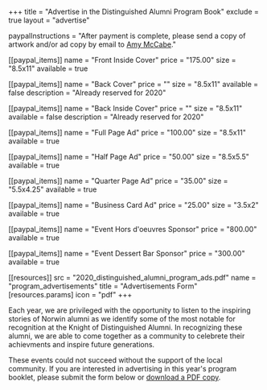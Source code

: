 +++
title   = "Advertise in the Distinguished Alumni Program Book"
exclude = true
layout  = "advertise"

paypalInstructions = "After payment is complete, please send a copy of artwork and/or ad copy by email to [Amy McCabe](mailto:amy.mccabe@nsdcf.org)." 

[[paypal_items]]
  name  = "Front Inside Cover"
  price = "175.00"
  size  = "8.5x11"
  available = true
  
[[paypal_items]]
  name  = "Back Cover"
  price = ""
  size  = "8.5x11"
  available   = false
  description = "Already reserved for 2020"
  
[[paypal_items]]
  name  = "Back Inside Cover"
  price = ""
  size  = "8.5x11"
  available   = false
  description = "Already reserved for 2020"
  
[[paypal_items]]
  name  = "Full Page Ad"
  price = "100.00"
  size  = "8.5x11"
  available = true
  
[[paypal_items]]
  name  = "Half Page Ad"
  price = "50.00"
  size  = "8.5x5.5"
  available = true
  
[[paypal_items]]
  name  = "Quarter Page Ad"
  price = "35.00"
  size  = "5.5x4.25"
  available = true

[[paypal_items]]
  name  = "Business Card Ad"
  price = "25.00"
  size  = "3.5x2"
  available = true
  
[[paypal_items]]
  name  = "Event Hors d'oeuvres Sponsor"
  price = "800.00"
  available = true
  
[[paypal_items]]
  name  = "Event Dessert Bar Sponsor"
  price = "300.00"
  available = true

[[resources]]
  src  = "2020_distinguished_alumni_program_ads.pdf"
  name  = "program_advertisements"
  title = "Advertisements Form"
  [resources.params]
    icon = "pdf"
+++

Each year, we are privileged with the opportunity to listen to the inspiring stories of Norwin alumni as we identify some of the most notable for recognition at the Knight of Distinguished Alumni. In recognizing these alumni, we are able to come together as a community to celebrete their achievments and inspire future generations.

These events could not succeed without the support of the local community. If you are interested in advertising in this year's program booklet, please submit the form below or [download a PDF copy](2020_distinguished_alumni_program_ads.pdf).
